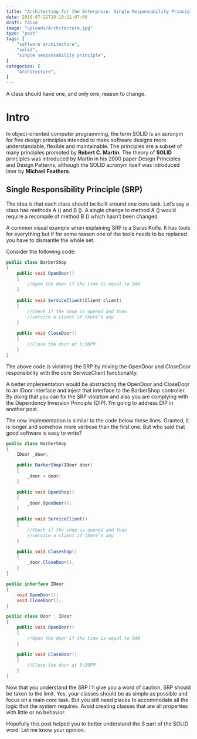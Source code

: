 ```yaml
---
title: "Architecting for the Enterprise: Single Responsability Principle"
date: 2018-07-22T10:10:21-07:00
draft: false
image: "uploads/Architecture.jpg"
type: "post"
tags: [
    "software architecture",
    "solid",
    "single sesponsability principle",
]
categories: [
    "architecture",
]
---
```

A class should have one, and only one, reason to change.
<!--more-->
# Intro

In object-oriented computer programming, the term SOLID is an acronym for five design principles intended to make software designs more understandable, flexible and maintainable. The principles are a subset of many principles promoted by **Robert C. Martin**. The theory of **SOLID** principles was introduced by Martin in his 2000 paper Design Principles and Design Patterns, although the SOLID acronym itself was introduced later by **Michael Feathers**.

## Single Responsibility Principle (SRP)

The idea is that each class should be built around one core task. Let’s say a class has methods A () and B (). A single change to method A () would require a recompile of method B () which hasn’t been changed. 

A common visual example when explaining SRP is a Swiss Knife. It has tools for everything but if for some reason one of the tools needs to be replaced you have to dismantle the whole set.

Consider the following code:

~~~csharp
public class BarberShop
{
    public void OpenDoor()
    {
        //Open the door if the time is equal to 9AM
    }
 
    public void ServiceClient(Client client)
    {
        //Check if the shop is opened and then
        //service a client if there’s any
    }
 
    public void CloseDoor()
    {
        //Close the door at 5:30PM
    }
}
~~~

The above code is violating the SRP by mixing the OpenDoor and CloseDoor responsibility with the core ServiceClient functionality.

A better implementation would be abstracting the OpenDoor and CloseDoor to an IDoor interface and inject that interface to the BarberShop controller. By doing that you can fix the SRP violation and also you are complying with the Dependency Inversion Principle (DIP). I’m going to address DIP in another post.

The new implementation is similar to the code below these lines. Granted, it is longer and somehow more verbose than the first one. But who said that good software is easy to write?

~~~csharp
public class BarberShop
{
    IDoor _door;

    public BarberShop(IDoor door)
    {
        _door = door;
    }

    public void OpenShop()
    {
        _door.OpenDoor();
    }

    public void ServiceClient()
    {
        //Check if the shop is opened and then
        //service a client if there’s any
    }

    public void CloseShop()
    {
        _door.CloseDoor();
    }
}

public interface IDoor
{
    void OpenDoor();
    void CloseDoor();
}

public class Door : IDoor
{
    public void OpenDoor()
    {
        //Open the door if the time is equal to 9AM
    }

    public void CloseDoor()
    {
        //Close the door at 5:30PM
    }
}
~~~

Now that you understand the SRP I'll give you a word of caution, SRP should be taken to the limit. Yes, your classes should be as simple as possible and focus on a main core task. But you still need places to accommodate all the logic that the system requires. Avoid creating classes that are all properties with little or no behavior.

Hopefully this post helped you to better understand the S part of the SOLID word. Let me know your opinion.

